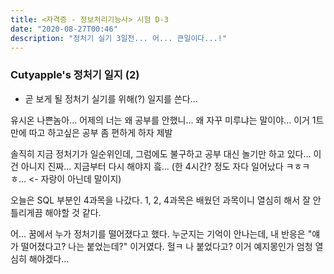 ```yaml
---
title: <자격증 - 정보처리기능사> 시험 D-3
date: "2020-08-27T00:46"
description: "정처기 실기 3일전... 어... 큰일이다...!"
---
```


### Cutyapple's 정처기 일지 (2)

- 곧 보게 될 정처기 실기를 위해(?) 일지를 쓴다...

유시온 나쁜놈아... 어제의 너는 왜 공부를 안했니... 왜 자꾸 미루냐는 말이야... 이거 1트만에 따고 하고싶은 공부 좀 편하게 하자 제발

솔직히 지금 정처기가 일순위인데, 그럼에도 불구하고 공부 대신 놀기만 하고 있다... 이건 아니지 진짜... 지금부터 다시 해야지 흨... (한 4시간? 정도 자다 일어났다 ㅋㅎㅋㅎ... <- 자랑이 아닌데 말이지)

오늘은 SQL 부분인 4과목을 나갔다. 1, 2, 4과목은 배웠던 과목이니 열심히 해서 잘 안틀리게끔 해야할 것 같다.

어... 꿈에서 누가 정처기를 떨어졌다고 했다. 누군지는 기억이 안나는데, 내 반응은 "얘가 떨어졌다고? 나는 붙었는데?" 이거였다. 헐ㅋ 나 붙었다고? 이거 예지몽인가 엄청 열심히 해야겠다...
